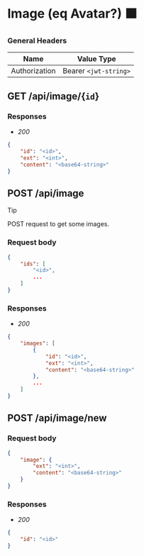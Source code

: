 # Image (eq Avatar?) ⬛️

### General Headers
| Name | Value Type | 
| ---- | -----------|
| Authorization | Bearer `<jwt-string>` |

## GET /api/image/{`id`}

### Responses
- *200*
```json
{
    "id": "<id>",
    "ext": "<int>",
    "content": "<base64-string>"
}
```

## POST /api/image

> [!TIP]
> POST request to get some images.

### Request body
```json
{
    "ids": [
        "<id>",
        ...
    ]
}
```

### Responses
- *200*
```json
{
    "images": [
        {
            "id": "<id>",
            "ext": "<int>",
            "content": "<base64-string>"
        },
        ...
    ]
}
```

<!-- -------------------------------------------- -->

## POST /api/image/new

### Request body
```json
{
    "image": {
        "ext": "<int>",
        "content": "<base64-string>"
    }
}
```

### Responses
- *200*
```json
{
    "id": "<id>"
}
```